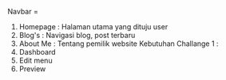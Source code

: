 Navbar =
1. Homepage : Halaman utama yang dituju user
2. Blog's : Navigasi blog, post terbaru
3. About Me : Tentang pemilik website
Kebutuhan Challange 1 :
1. Dashboard
2. Edit menu
3. Preview
